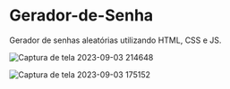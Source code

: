 # Gerador-de-Senha
Gerador de senhas aleatórias utilizando HTML, CSS e JS.

![Captura de tela 2023-09-03 214648](https://github.com/llclesio/Gerador-de-Senha/assets/143753607/22f4a3a5-73d7-4889-aa89-89d0a4756b8c)

![Captura de tela 2023-09-03 175152](https://github.com/llclesio/Gerador-de-Senha/assets/143753607/686de711-7ed2-4524-a19b-3dca144493db)
